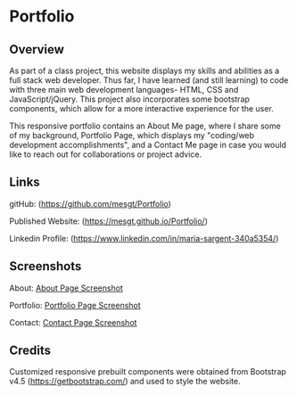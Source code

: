 # Portfolio

## Overview

As part of a class project, this website displays my skills and abilities as a full stack web developer. Thus far, I have learned (and still learning) to code with three main web development languages- HTML, CSS and JavaScript/jQuery. This project also incorporates some bootstrap components, which allow for a more interactive experience for the user. 

This responsive portfolio contains an About Me page, where I share some of my background, Portfolio Page, which displays my "coding/web development accomplishments", and a Contact Me page in case you would like to reach out for collaborations or project advice. 

## Links

gitHub: (https://github.com/mesgt/Portfolio)

Published Website: (https://mesgt.github.io/Portfolio/)

Linkedin Profile: (https://www.linkedin.com/in/maria-sargent-340a5354/)

## Screenshots

About: <a href="https://github.com/mesgt/Portfolio/issues/1#issue-773474448" alt="aboutPage">About Page Screenshot</a>

Portfolio: <a href="https://github.com/mesgt/Portfolio/issues/2#issue-773478307" alt="portfolioPage">Portfolio Page Screenshot</a>

Contact: <a href="https://github.com/mesgt/Portfolio/issues/3#issue-773479744" alt="contactPage">Contact Page Screenshot</a>

## Credits

Customized responsive prebuilt components were obtained from Bootstrap v4.5 (https://getbootstrap.com/) and used to style the website. 